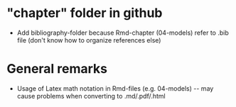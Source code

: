 # "chapter" folder in github
* Add bibliography-folder because Rmd-chapter (04-models) refer to .bib file (don't know how to organize references else)

# General remarks
* Usage of Latex math notation in Rmd-files (e.g. 04-models) -- may cause problems when converting to .md/.pdf/.html

